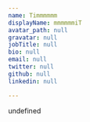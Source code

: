 ```yaml
---
name: Timmmmmm
displayName: mmmmmmiT
avatar_path: null
gravatar: null
jobTitle: null
bio: null
email: null
twitter: null
github: null
linkedin: null

---
```

undefined
